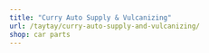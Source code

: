 ```yaml
---
title: "Curry Auto Supply & Vulcanizing"
url: /taytay/curry-auto-supply-and-vulcanizing/
shop: car parts
---
```

